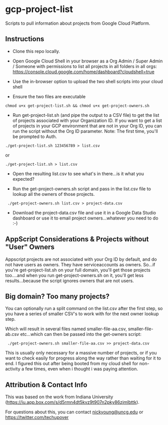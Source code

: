 # gcp-project-list
Scripts to pull information about projects from Google Cloud Platform.

## Instructions 
 - Clone this repo locally.
 
 - Open Google Cloud Shell in your browser as a Org Admin / Super Admin / Someone with permissions to list all projects in all folders in all orgs: https://console.cloud.google.com/home/dashboard?cloudshell=true

 - Use the in-browser option to upload the two shell scripts into your cloud shell
 
 - Ensure the two files are executable
 
 ```chmod u+x get-project-list.sh && chmod u+x get-project-owners.sh```

 - Run get-project-list.sh (and pipe the output to a CSV file) to get the list of projects associated with your Organization ID. If you want to get a list of projects in your GCP environment that are not in your Org ID, you can run the script without the Org ID parameter. Note: The first time, you'll be prompted to Auth.
 
 ``` ./get-project-list.sh 123456789 > list.csv ```
 
 or
 
 ``` ./get-project-list.sh > list.csv ```
 
 - Open the resulting list.csv to see what's in there...is it what you expected? 
 
 - Run the get-project-owners.sh script and pass in the list.csv file to lookup all the owners of those projects.
 
 ``` ./get-project-owners.sh list.csv > project-data.csv```
 
 - Download the project-data.csv file and use it in a Google Data Studio dashboard or use it to email project owners...whatever you need to do :-)
 
 ## AppScript Considerations & Projects without "User" Owners
 
Appscript projects are not associated with your Org ID by default, and do not have users as owners. They have serviceaccounts as owners. So...if you're get-project-list.sh on your full domain, you'll get those projects too....and when you run get-project-owners.sh on it, you'll get less results...because the script ignores owners that are not users.
 
## Big domain? Too many projects?

You can optionally run a split command on the list.csv after the first step, so you have a series of smaller CSV's to work with for the next owner lookup step.

Which will result in several files named smaller-file-aa.csv, smaller-file-ab.csv etc...which can then be passed into the get-owners script:

 ``` ./get-project-owners.sh smaller-file-aa.csv >> project-data.csv```
 
This is usually only necessary for a massive number of projects, or if you want to check easily for progress along the way rather than waiting for it to end. I figured this out after being booted from my cloud shell for non-activity a few times, even when i thought i was paying attention.

## Attribution & Contact Info

This was based on the work from Indiana University (https://iu.app.box.com/s/d5rmn4dt5kvz9t907n2pky86zjmlbttk).

For questions about this, you can contact nickyoung@uncg.edu or https://twitter.com/techupover
 
